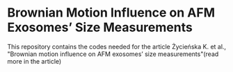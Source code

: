 # Brownian Motion Influence on AFM Exosomes’ Size Measurements

This repository contains the codes needed for the article Życieńska K. et al., "Brownian motion influence on AFM exosomes’ size measurements"(read more in the article)
